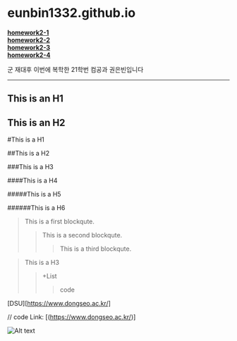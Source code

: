 # eunbin1332.github.io

[**homework2-1**](https://eunbin1332.github.io/homework2-1.html)<br>
[**homework2-2**](https://eunbin1332.github.io/homework2-2.html)<br>
[**homework2-3**](https://eunbin1332.github.io/homework2-3.html)<br>
[**homework2-4**](https://eunbin1332.github.io/homework2-4.html)<br>

군 재대후 이번에 복학한 21학번 컴공과 권은빈입니다
* * *
This is an H1
-----------------
This is an H2
-----------------
#This is a H1

##This is a H2

###This is a H3

####This is a H4

#####This is a H5

######This is a H6

> This is a first blockqute.
>	> This is a second blockqute.
>	>	> This is a third blockqute.

> This is a H3
> >+List
> > >code

[DSU][https://www.dongseo.ac.kr/]

[id]: URL "[DSU](https://www.dongseo.ac.kr/)"

// code
Link: [(https://www.dongseo.ac.kr/)]

[DSU]:[https://www.dongseo.ac.kr/]






![Alt text](https://encrypted-tbn0.gstatic.com/images?q=tbn:ANd9GcT-QT5Lj6ypLSPdDOIRN8ZA-_Rztzg0cweNhQ&s)





